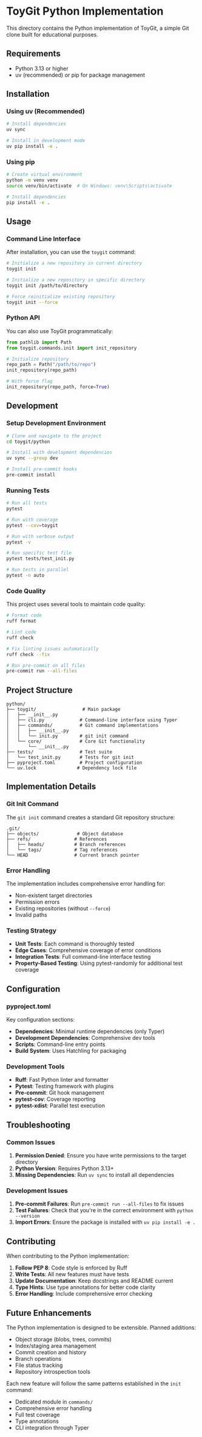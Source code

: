 # ToyGit Python Implementation

This directory contains the Python implementation of ToyGit, a simple Git clone built for educational purposes.

## Requirements

- Python 3.13 or higher
- uv (recommended) or pip for package management

## Installation

### Using uv (Recommended)

```bash
# Install dependencies
uv sync

# Install in development mode
uv pip install -e .
```

### Using pip

```bash
# Create virtual environment
python -m venv venv
source venv/bin/activate  # On Windows: venv\Scripts\activate

# Install dependencies
pip install -e .
```

## Usage

### Command Line Interface

After installation, you can use the `toygit` command:

```bash
# Initialize a new repository in current directory
toygit init

# Initialize a new repository in specific directory
toygit init /path/to/directory

# Force reinitialize existing repository
toygit init --force
```

### Python API

You can also use ToyGit programmatically:

```python
from pathlib import Path
from toygit.commands.init import init_repository

# Initialize repository
repo_path = Path("/path/to/repo")
init_repository(repo_path)

# With force flag
init_repository(repo_path, force=True)
```

## Development

### Setup Development Environment

```bash
# Clone and navigate to the project
cd toygit/python

# Install with development dependencies
uv sync --group dev

# Install pre-commit hooks
pre-commit install
```

### Running Tests

```bash
# Run all tests
pytest

# Run with coverage
pytest --cov=toygit

# Run with verbose output
pytest -v

# Run specific test file
pytest tests/test_init.py

# Run tests in parallel
pytest -n auto
```

### Code Quality

This project uses several tools to maintain code quality:

```bash
# Format code
ruff format

# Lint code
ruff check

# Fix linting issues automatically
ruff check --fix

# Run pre-commit on all files
pre-commit run --all-files
```

## Project Structure

```
python/
├── toygit/                 # Main package
│   ├── __init__.py
│   ├── cli.py             # Command-line interface using Typer
│   ├── commands/          # Git command implementations
│   │   ├── __init__.py
│   │   └── init.py        # git init command
│   └── core/              # Core Git functionality
│       └── __init__.py
├── tests/                 # Test suite
│   └── test_init.py       # Tests for git init
├── pyproject.toml         # Project configuration
└── uv.lock               # Dependency lock file
```

## Implementation Details

### Git Init Command

The `git init` command creates a standard Git repository structure:

```
.git/
├── objects/              # Object database
├── refs/                # References
│   ├── heads/           # Branch references
│   └── tags/            # Tag references
└── HEAD                 # Current branch pointer
```

### Error Handling

The implementation includes comprehensive error handling for:

- Non-existent target directories
- Permission errors
- Existing repositories (without `--force`)
- Invalid paths

### Testing Strategy

- **Unit Tests**: Each command is thoroughly tested
- **Edge Cases**: Comprehensive coverage of error conditions
- **Integration Tests**: Full command-line interface testing
- **Property-Based Testing**: Using pytest-randomly for additional test coverage

## Configuration

### pyproject.toml

Key configuration sections:

- **Dependencies**: Minimal runtime dependencies (only Typer)
- **Development Dependencies**: Comprehensive dev tools
- **Scripts**: Command-line entry points
- **Build System**: Uses Hatchling for packaging

### Development Tools

- **Ruff**: Fast Python linter and formatter
- **Pytest**: Testing framework with plugins
- **Pre-commit**: Git hook management
- **pytest-cov**: Coverage reporting
- **pytest-xdist**: Parallel test execution

## Troubleshooting

### Common Issues

1. **Permission Denied**: Ensure you have write permissions to the target directory
2. **Python Version**: Requires Python 3.13+
3. **Missing Dependencies**: Run `uv sync` to install all dependencies

### Development Issues

1. **Pre-commit Failures**: Run `pre-commit run --all-files` to fix issues
2. **Test Failures**: Check that you're in the correct environment with `python --version`
3. **Import Errors**: Ensure the package is installed with `uv pip install -e .`

## Contributing

When contributing to the Python implementation:

1. **Follow PEP 8**: Code style is enforced by Ruff
2. **Write Tests**: All new features must have tests
3. **Update Documentation**: Keep docstrings and README current
4. **Type Hints**: Use type annotations for better code clarity
5. **Error Handling**: Include comprehensive error checking

## Future Enhancements

The Python implementation is designed to be extensible. Planned additions:

- Object storage (blobs, trees, commits)
- Index/staging area management
- Commit creation and history
- Branch operations
- File status tracking
- Repository introspection tools

Each new feature will follow the same patterns established in the `init` command:
- Dedicated module in `commands/`
- Comprehensive error handling
- Full test coverage
- Type annotations
- CLI integration through Typer